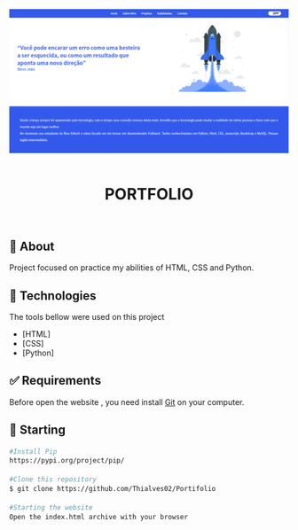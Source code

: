 <div align="center" id="top"> 
  <img align="center"  src="./static/img/img_github.png" alt="Portifolio" />
&#xa0;
</div>

<h1 align="center">PORTFOLIO</h1>

<br>

## :dart: About ##

Project focused on practice my abilities of HTML, CSS and Python.

## :rocket: Technologies ##

The tools bellow were used on this project

- [HTML]
- [CSS]
- [Python]

## :white_check_mark: Requirements ##

Before open the website , you need install [Git](https://git-scm.com) on your computer.

## :checkered_flag: Starting ##

```bash
#Install Pip
https://pypi.org/project/pip/

#Clone this repository
$ git clone https://github.com/Thialves02/Portifolio

#Starting the website
Open the index.html archive with your browser
